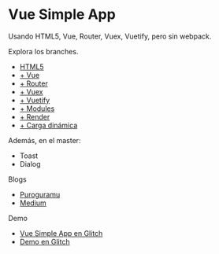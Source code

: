 # Vue Simple App

Usando HTML5, Vue, Router, Vuex, Vuetify, pero sin webpack.

Explora los branches.

- [HTML5](https://github.com/akobashikawa/vue-simple-app/tree/html5)
- [+ Vue](https://github.com/akobashikawa/vue-simple-app/tree/html5+vue)
- [+ Router](https://github.com/akobashikawa/vue-simple-app/tree/html5+vue+router)
- [+ Vuex](https://github.com/akobashikawa/vue-simple-app/tree/html5+vue+router+vuex)
- [+ Vuetify](https://github.com/akobashikawa/vue-simple-app/tree/html5+vue+router+vuex+vuetify)
- [+ Modules](https://github.com/akobashikawa/vue-simple-app/tree/html5+vue+router+vuex+vuetify+module)
- [+ Render](https://github.com/akobashikawa/vue-simple-app/tree/modules-render)
- [+ Carga dinámica](https://github.com/akobashikawa/vue-simple-app/tree/modules-dynload)

Además, en el master:

- Toast
- Dialog

Blogs

- [Puroguramu](https://akcdev.blogspot.com/2019/09/vue-simpleapp.html)
- [Medium](https://medium.com/@rulokoba/vue-simple-app-243e3bdea3c3)

Demo

- [Vue Simple App en Glitch](https://glitch.com/~vue-simple-app)
- [Demo en Glitch](https://vue-simple-app.glitch.me/)